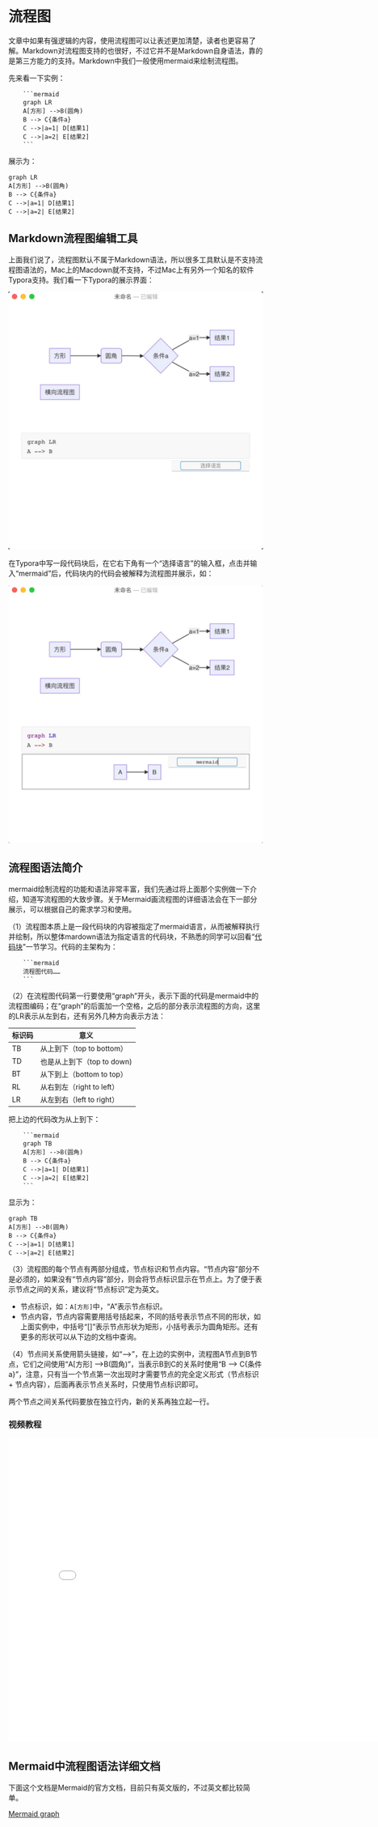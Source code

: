 # 流程图

文章中如果有强逻辑的内容，使用流程图可以让表述更加清楚，读者也更容易了解。Markdown对流程图支持的也很好，不过它并不是Markdown自身语法，靠的是第三方能力的支持。Markdown中我们一般使用mermaid来绘制流程图。

先来看一下实例：

```
    ```mermaid
    graph LR
    A[方形] -->B(圆角)
    B --> C{条件a}
    C -->|a=1| D[结果1]
    C -->|a=2| E[结果2]
    ```
```

展示为：

```mermaid
graph LR
A[方形] -->B(圆角)
B --> C{条件a}
C -->|a=1| D[结果1]
C -->|a=2| E[结果2]
```

## Markdown流程图编辑工具

上面我们说了，流程图默认不属于Markdown语法，所以很多工具默认是不支持流程图语法的，Mac上的Macdown就不支持，不过Mac上有另外一个知名的软件Typora支持。我们看一下Typora的展示界面：

![Typora](images/flowsheet_typora_1_jpg.jpg)

在Typora中写一段代码块后，在它右下角有一个“选择语言”的输入框，点击并输入“mermaid”后，代码块内的代码会被解释为流程图并展示，如：

![Typora](images/flowsheet_typora_2_jpg.jpg)

## 流程图语法简介

mermaid绘制流程的功能和语法非常丰富，我们先通过将上面那个实例做一下介绍，知道写流程图的大致步骤。关于Mermaid画流程图的详细语法会在下一部分展示，可以根据自己的需求学习和使用。

（1）流程图本质上是一段代码块的内容被指定了mermaid语言，从而被解释执行并绘制，所以整体mardown语法为指定语言的代码块，不熟悉的同学可以回看“[代码块](../common_syntax/program_code.md)”一节学习。代码的主架构为：

```
    ```mermaid
    流程图代码……
    ```
```

（2）在流程图代码第一行要使用“graph”开头，表示下面的代码是mermaid中的流程图编码；在“graph”的后面加一个空格，之后的部分表示流程图的方向，这里的LR表示从左到右，还有另外几种方向表示方法：

| 标识码 | 意义 |
| --- | --- |
| TB | 从上到下（top to bottom）|
| TD | 也是从上到下（top to down) |
| BT | 从下到上（bottom to top）|
| RL | 从右到左（right to left）|
| LR | 从左到右（left to right）|

把上边的代码改为从上到下：

```
    ```mermaid
    graph TB
    A[方形] -->B(圆角)
    B --> C{条件a}
    C -->|a=1| D[结果1]
    C -->|a=2| E[结果2]
    ```
```

显示为：

```mermaid
graph TB
A[方形] -->B(圆角)
B --> C{条件a}
C -->|a=1| D[结果1]
C -->|a=2| E[结果2]
```

（3）流程图的每个节点有两部分组成，节点标识和节点内容。“节点内容”部分不是必须的，如果没有“节点内容”部分，则会将节点标识显示在节点上。为了便于表示节点之间的关系，建议将“节点标识”定为英文。

+ 节点标识，如：`A[方形]`中，“A”表示节点标识。
+ 节点内容，节点内容需要用括号括起来，不同的括号表示节点不同的形状，如上面实例中，中括号“[]”表示节点形状为矩形，小括号表示为圆角矩形。还有更多的形状可以从下边的文档中查询。

（4）节点间关系使用箭头链接，如“-->”，在上边的实例中，流程图A节点到B节点，它们之间使用“A[方形] -->B(圆角)”，当表示B到C的关系时使用“B --> C{条件a}”，注意，只有当一个节点第一次出现时才需要节点的完全定义形式（节点标识 + 节点内容），后面再表示节点关系时，只使用节点标识即可。

两个节点之间关系代码要放在独立行内，新的关系再独立起一行。

### 视频教程
<iframe src="//player.bilibili.com/player.html?aid=712130677&bvid=BV1xD4y1o7us&cid=239771022&page=1" scrolling="no" border="0" frameborder="no" framespacing="0" allowfullscreen="true" width="800" height="600"> </iframe>

## Mermaid中流程图语法详细文档

下面这个文档是Mermaid的官方文档，目前只有英文版的，不过英文都比较简单。

[Mermaid graph](mermaid_graph_doc.md ':include')
